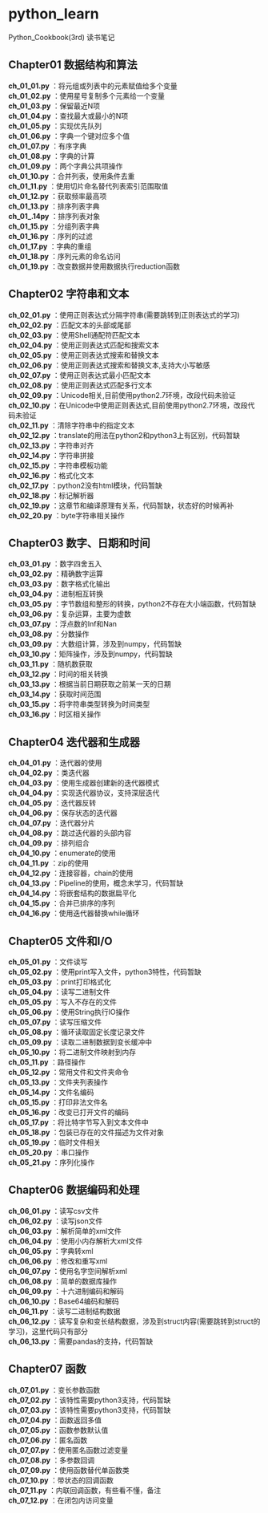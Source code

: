 # python_learn

Python_Cookbook(3rd) 读书笔记

## Chapter01 数据结构和算法

**ch_01_01.py** ：将元组或列表中的元素赋值给多个变量<br>
**ch_01_02.py** ：使用星号复制多个元素给一个变量<br>
**ch_01_03.py** ：保留最近N项<br>
**ch_01_04.py** ：查找最大或最小的N项<br>
**ch_01_05.py** ：实现优先队列<br>
**ch_01_06.py** ：字典一个键对应多个值<br>
**ch_01_07.py** ：有序字典<br>
**ch_01_08.py** ：字典的计算<br>
**ch_01_09.py** ：两个字典公共项操作<br>
**ch_01_10.py** ：合并列表，使用条件去重<br>
**ch_01_11.py** ：使用切片命名替代列表索引范围取值<br>
**ch_01_12.py** ：获取频率最高项<br>
**ch_01_13.py** ：排序列表字典<br>
**ch_01_.14py** ：排序列表对象<br>
**ch_01_15.py** ：分组列表字典<br>
**ch_01_16.py** ：序列的过滤<br>
**ch_01_17.py** ：字典的重组<br>
**ch_01_18.py** ：序列元素的命名访问<br>
**ch_01_19.py** ：改变数据并使用数据执行reduction函数<br>

## Chapter02 字符串和文本

**ch_02_01.py** ：使用正则表达式分隔字符串(需要跳转到正则表达式的学习)<br>
**ch_02_02.py** ：匹配文本的头部或尾部<br>
**ch_02_03.py** ：使用Shell通配符匹配文本<br>
**ch_02_04.py** ：使用正则表达式匹配和搜索文本<br>
**ch_02_05.py** ：使用正则表达式搜索和替换文本<br>
**ch_02_06.py** ：使用正则表达式搜索和替换文本,支持大小写敏感<br>
**ch_02_07.py** ：使用正则表达式最小匹配文本<br>
**ch_02_08.py** ：使用正则表达式匹配多行文本<br>
**ch_02_09.py** ：Unicode相关,目前使用python2.7环境，改段代码未验证<br>
**ch_02_10.py** ：在Unicode中使用正则表达式,目前使用python2.7环境，改段代码未验证<br>
**ch_02_11.py** ：清除字符串中的指定文本<br>
**ch_02_12.py** ：translate的用法在python2和python3上有区别，代码暂缺<br>
**ch_02_13.py** ：字符串对齐<br>
**ch_02_14.py** ：字符串拼接<br>
**ch_02_15.py** ：字符串模板功能<br>
**ch_02_16.py** ：格式化文本<br>
**ch_02_17.py** ：python2没有html模块，代码暂缺<br>
**ch_02_18.py** ：标记解析器<br>
**ch_02_19.py** ：这章节和编译原理有关系，代码暂缺，状态好的时候再补<br>
**ch_02_20.py** ：byte字符串相关操作<br>

## Chapter03 数字、日期和时间

**ch_03_01.py** ：数字四舍五入<br>
**ch_03_02.py** ：精确数字运算<br>
**ch_03_03.py** ：数字格式化输出<br>
**ch_03_04.py** ：进制相互转换<br>
**ch_03_05.py** ：字节数组和整形的转换，python2不存在大小端函数，代码暂缺<br>
**ch_03_06.py** ：复杂运算，主要为虚数<br>
**ch_03_07.py** ：浮点数的Inf和Nan<br>
**ch_03_08.py** ：分数操作<br>
**ch_03_09.py** ：大数组计算，涉及到numpy，代码暂缺<br>
**ch_03_10.py** ：矩阵操作，涉及到numpy，代码暂缺<br>
**ch_03_11.py** ：随机数获取<br>
**ch_03_12.py** ：时间的相关转换<br>
**ch_03_13.py** ：根据当前日期获取之前某一天的日期<br>
**ch_03_14.py** ：获取时间范围<br>
**ch_03_15.py** ：将字符串类型转换为时间类型<br>
**ch_03_16.py** ：时区相关操作<br>

## Chapter04 迭代器和生成器

**ch_04_01.py** ：迭代器的使用<br>
**ch_04_02.py** ：类迭代器<br>
**ch_04_03.py** ：使用生成器创建新的迭代器模式<br>
**ch_04_04.py** ：实现迭代器协议，支持深层迭代<br>
**ch_04_05.py** ：迭代器反转<br>
**ch_04_06.py** ：保存状态的迭代器<br>
**ch_04_07.py** ：迭代器分片<br>
**ch_04_08.py** ：跳过迭代器的头部内容<br>
**ch_04_09.py** ：排列组合<br>
**ch_04_10.py** ：enumerate的使用<br>
**ch_04_11.py** ：zip的使用<br>
**ch_04_12.py** ：连接容器，chain的使用<br>
**ch_04_13.py** ：Pipeline的使用，概念未学习，代码暂缺<br>
**ch_04_14.py** ：将嵌套结构的数据扁平化<br>
**ch_04_15.py** ：合并已排序的序列<br>
**ch_04_16.py** ：使用迭代器替换while循环<br>

## Chapter05 文件和I/O

**ch_05_01.py** ：文件读写<br>
**ch_05_02.py** ：使用print写入文件，python3特性，代码暂缺<br>
**ch_05_03.py** ：print打印格式化<br>
**ch_05_04.py** ：读写二进制文件<br>
**ch_05_05.py** ：写入不存在的文件<br>
**ch_05_06.py** ：使用String执行IO操作<br>
**ch_05_07.py** ：读写压缩文件<br>
**ch_05_08.py** ：循环读取固定长度记录文件<br>
**ch_05_09.py** ：读取二进制数据到变长缓冲中<br>
**ch_05_10.py** ：将二进制文件映射到内存<br>
**ch_05_11.py** ：路径操作<br>
**ch_05_12.py** ：常用文件和文件夹命令<br>
**ch_05_13.py** ：文件夹列表操作<br>
**ch_05_14.py** ：文件名编码<br>
**ch_05_15.py** ：打印非法文件名<br>
**ch_05_16.py** ：改变已打开文件的编码<br>
**ch_05_17.py** ：将比特字节写入到文本文件中<br>
**ch_05_18.py** ：包装已存在的文件描述为文件对象<br>
**ch_05_19.py** ：临时文件相关<br>
**ch_05_20.py** ：串口操作<br>
**ch_05_21.py** ：序列化操作<br>

## Chapter06 数据编码和处理

**ch_06_01.py** ：读写csv文件<br>
**ch_06_02.py** ：读写json文件<br>
**ch_06_03.py** ：解析简单的xml文件<br>
**ch_06_04.py** ：使用小内存解析大xml文件<br>
**ch_06_05.py** ：字典转xml<br>
**ch_06_06.py** ：修改和重写xml<br>
**ch_06_07.py** ：使用名字空间解析xml<br>
**ch_06_08.py** ：简单的数据库操作<br>
**ch_06_09.py** ：十六进制编码和解码<br>
**ch_06_10.py** ：Base64编码和解码<br>
**ch_06_11.py** ：读写二进制结构数据<br>
**ch_06_12.py** ：读写复杂和变长结构数据，涉及到struct内容(需要跳转到struct的学习)，这里代码只有部分<br>
**ch_06_13.py** ：需要pandas的支持，代码暂缺<br>

## Chapter07 函数

**ch_07_01.py** ：变长参数函数<br>
**ch_07_02.py** ：该特性需要python3支持，代码暂缺<br>
**ch_07_03.py** ：该特性需要python3支持，代码暂缺<br>
**ch_07_04.py** ：函数返回多值<br>
**ch_07_05.py** ：函数参数默认值<br>
**ch_07_06.py** ：匿名函数<br>
**ch_07_07.py** ：使用匿名函数过滤变量<br>
**ch_07_08.py** ：多参数回调<br>
**ch_07_09.py** ：使用函数替代单函数类<br>
**ch_07_10.py** ：带状态的回调函数<br>
**ch_07_11.py** ：内联回调函数，有些看不懂，备注<br>
**ch_07_12.py** ：在闭包内访问变量<br>
